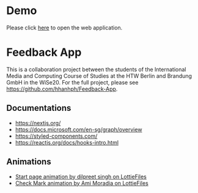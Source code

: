 # Demo

Please click [here](https://feedbackapp-demo.herokuapp.com/) to open the web application.

# Feedback App 

This is a collaboration project between the students of the International Media and Computing Course of Studies at the HTW Berlin and Brandung GmbH in the WiSe20. For the full project, please see https://github.com/hhanhph/Feedback-App.
 
## Documentations
* https://nextjs.org/
* https://docs.microsoft.com/en-sg/graph/overview
* https://styled-components.com/
* https://reactjs.org/docs/hooks-intro.html

## Animations
* [Start page animation by dilpreet singh on LottieFiles](https://lottiefiles.com/28457-feedback-persuasion-animation)
* [Check Mark animation by Ami Moradia on LottieFiles](https://lottiefiles.com/20576-check-mark)

